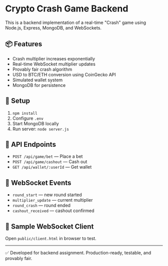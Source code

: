 # Crypto Crash Game Backend

This is a backend implementation of a real-time "Crash" game using Node.js, Express, MongoDB, and WebSockets.

## 📦 Features

- Crash multiplier increases exponentially
- Real-time WebSocket multiplier updates
- Provably fair crash algorithm
- USD to BTC/ETH conversion using CoinGecko API
- Simulated wallet system
- MongoDB for persistence

## 🔧 Setup

1. `npm install`
2. Configure `.env`
3. Start MongoDB locally
4. Run server: `node server.js`

## 📡 API Endpoints

- `POST /api/game/bet` — Place a bet
- `POST /api/game/cashout` — Cash out
- `GET /api/wallet/:userId` — Get wallet

## 💬 WebSocket Events

- `round_start` — new round started
- `multiplier_update` — current multiplier
- `round_crash` — round ended
- `cashout_received` — cashout confirmed

## 📁 Sample WebSocket Client

Open `public/client.html` in browser to test.

---

✅ Developed for backend assignment. Production-ready, testable, and provably fair.
